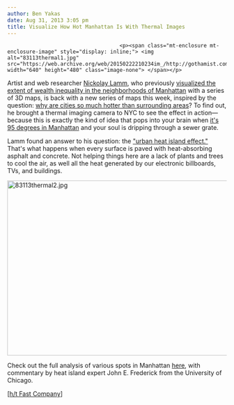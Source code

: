 ```yaml
---
author: Ben Yakas
date: Aug 31, 2013 3:05 pm
title: Visualize How Hot Manhattan Is With Thermal Images
---
```


	
										<p><span class="mt-enclosure mt-enclosure-image" style="display: inline;"> <img alt="83113thermal1.jpg" src="https://web.archive.org/web/20150222210234im_/http://gothamist.com/attachments/byakas/83113thermal1.jpg" width="640" height="480" class="image-none"> </span></p>

<p>Artist and web researcher <a href="https://web.archive.org/web/20150222210234/http://nickolaylamm.com/">Nickolay Lamm</a>, who previously <a href="https://web.archive.org/web/20150222210234/http://gothamist.com/2013/08/18/see_manhattans_wealth_inequality_vi.php">visualized the extent of wealth inequality in the neighborhoods of Manhattan</a> with a series of 3D maps, is back with a new series of maps this week, inspired by the question: <a href="https://web.archive.org/web/20150222210234/http://www.storagefront.com/therentersbent/why-are-cities-hotter-than-surrounding-areas">why are cities so much hotter than surrounding areas</a>? To find out, he brought a thermal imaging camera to NYC to see the effect in action&#x2014;because this is exactly the kind of idea that pops into your brain when <a href="https://web.archive.org/web/20150222210234/http://gothamist.com/tags/heatwave">it&apos;s 95 degrees in Manhattan</a> and your soul is dripping through a sewer grate.</p>

<p>Lamm found an answer to his question: the <a href="https://web.archive.org/web/20150222210234/http://www.epa.gov/hiri/">&quot;urban heat island effect.&quot;</a> That&apos;s what happens when every surface is paved with heat-absorbing asphalt and concrete. Not helping things here are a lack of plants and trees to cool the air, as well all the heat generated by our electronic billboards, TVs, and buildings. </p>

<p><span class="mt-enclosure mt-enclosure-image" style="display: inline;"> <img alt="83113thermal2.jpg" src="https://web.archive.org/web/20150222210234im_/http://gothamist.com/attachments/byakas/83113thermal2.jpg" width="640" height="401" class="image-none"> </span></p>

<p>Check out the full analysis of various spots in Manhattan <a href="https://web.archive.org/web/20150222210234/http://www.storagefront.com/therentersbent/why-are-cities-hotter-than-surrounding-areas">here</a>, with commentary by heat island expert John E. Frederick from the University of Chicago.</p>

<p>[<a href="https://web.archive.org/web/20150222210234/http://www.fastcoexist.com/3016544/visualized/visualizing-how-new-york-city-heats-up-in-the-summertime?partner=rss#10">h/t Fast Company</a>]</p>					
										
									
				